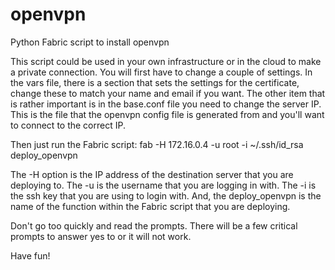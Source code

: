 # openvpn
Python Fabric script to install openvpn

This script could be used in your own infrastructure or in the cloud to make a private connection. You will first have to change a couple of settings. In the vars file, there is a section that sets the settings for the certificate, change these to match your name and email if you want. The other item that is rather important is in the base.conf file you need to change the server IP. This is the file that the openvpn config file is generated from and you'll want to connect to the correct IP.

Then just run the Fabric script:
fab -H 172.16.0.4 -u root -i ~/.ssh/id_rsa deploy_openvpn

The -H option is the IP address of the destination server that you are deploying to.
The -u is the username that you are logging in with.
The -i is the ssh key that you are using to login with.
And, the deploy_openvpn is the name of the function within the Fabric script that you are deploying.

Don't go too quickly and read the prompts. There will be a few critical prompts to answer yes to or it will not work.

Have fun!
